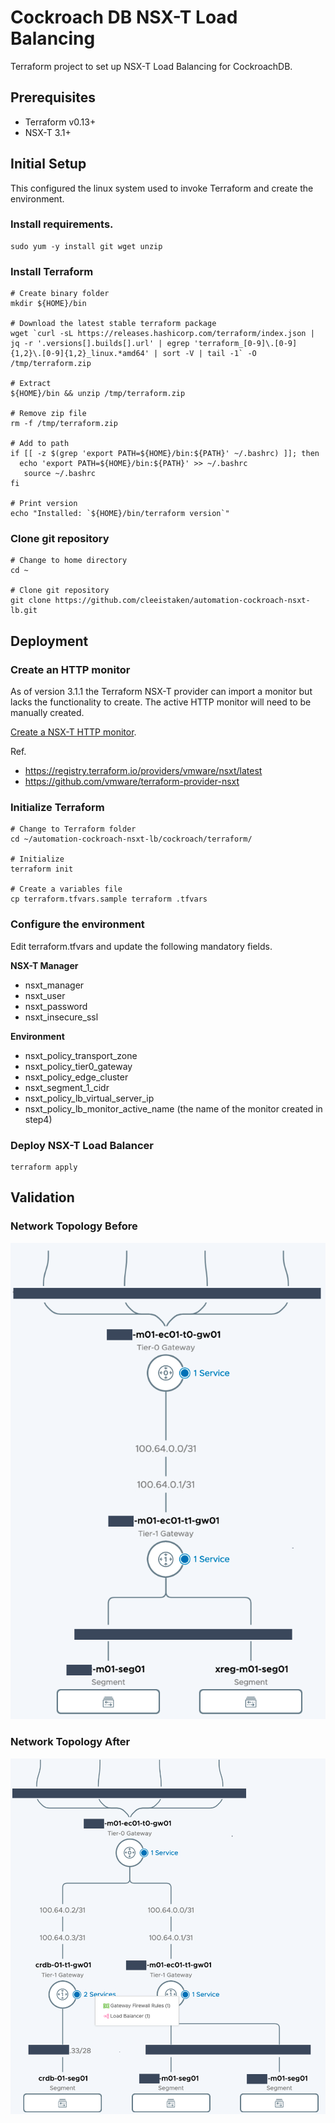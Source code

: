 # Cockroach DB NSX-T Load Balancing

Terraform project to set up NSX-T Load Balancing for CockroachDB.

## Prerequisites

* Terraform v0.13+
* NSX-T 3.1+

## Initial Setup

This configured the linux system used to invoke Terraform and create the environment.

### Install requirements.
 ```
 sudo yum -y install git wget unzip
 ```

### Install Terraform
 ```
 # Create binary folder
 mkdir ${HOME}/bin

 # Download the latest stable terraform package
 wget `curl -sL https://releases.hashicorp.com/terraform/index.json | jq -r '.versions[].builds[].url' | egrep 'terraform_[0-9]\.[0-9]{1,2}\.[0-9]{1,2}_linux.*amd64' | sort -V | tail -1` -O /tmp/terraform.zip

 # Extract
 ${HOME}/bin && unzip /tmp/terraform.zip

 # Remove zip file
 rm -f /tmp/terraform.zip

 # Add to path
 if [[ -z $(grep 'export PATH=${HOME}/bin:${PATH}' ~/.bashrc) ]]; then
   echo 'export PATH=${HOME}/bin:${PATH}' >> ~/.bashrc
    source ~/.bashrc
 fi
 
 # Print version
 echo "Installed: `${HOME}/bin/terraform version`"
 ```

### Clone git repository
 ```
 # Change to home directory
 cd ~

 # Clone git repository
 git clone https://github.com/cleeistaken/automation-cockroach-nsxt-lb.git
 ```

## Deployment

### Create an HTTP monitor
   
As of version 3.1.1 the Terraform NSX-T provider can import a monitor but 
lacks the functionality to create. The active HTTP monitor will need to
be manually created.

[Create a NSX-T HTTP monitor](HTTP_MONITOR.md).

Ref. 
 * https://registry.terraform.io/providers/vmware/nsxt/latest
 * https://github.com/vmware/terraform-provider-nsxt

### Initialize Terraform
```
# Change to Terraform folder
cd ~/automation-cockroach-nsxt-lb/cockroach/terraform/

# Initialize
terraform init

# Create a variables file
cp terraform.tfvars.sample terraform .tfvars 
```

### Configure the environment
Edit terraform.tfvars and update the following mandatory fields.

**NSX-T Manager**
* nsxt_manager 
* nsxt_user
* nsxt_password 
* nsxt_insecure_ssl
  
**Environment**
* nsxt_policy_transport_zone
* nsxt_policy_tier0_gateway
* nsxt_policy_edge_cluster
* nsxt_segment_1_cidr
* nsxt_policy_lb_virtual_server_ip
* nsxt_policy_lb_monitor_active_name (the name of the monitor created in step4)

### Deploy NSX-T Load Balancer
```
terraform apply
```

## Validation

### Network Topology Before
![NSX-T LB Monitors](images/nsxt-network-before.png)

### Network Topology After
![NSX-T LB Monitors](images/nsxt-network-after.png)
